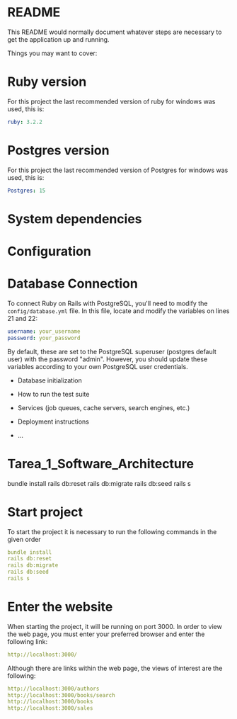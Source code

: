 # README

This README would normally document whatever steps are necessary to get the
application up and running.

Things you may want to cover:

# Ruby version 
For this project the last recommended version of ruby for windows was used, this is:
```yaml
ruby: 3.2.2
```
# Postgres version
For this project the last recommended version of Postgres for windows was used, this is:
```yaml
Postgres: 15
```
    

# System dependencies

# Configuration

# Database Connection

To connect Ruby on Rails with PostgreSQL, you'll need to modify the `config/database.yml` file. In this file, locate and modify the variables on lines 21 and 22:

```yaml
username: your_username
password: your_password
```

By default, these are set to the PostgreSQL superuser (postgres default user) with the password "admin". However, you should update these variables according to your own PostgreSQL user credentials.


* Database initialization

* How to run the test suite

* Services (job queues, cache servers, search engines, etc.)

* Deployment instructions

* ...
# Tarea_1_Software_Architecture 

bundle install
rails db:reset
rails db:migrate
rails db:seed
rails s

# Start project
To start the project it is necessary to run the following commands in the given order
```yaml
bundle install
rails db:reset
rails db:migrate
rails db:seed
rails s
```

# Enter the website
When starting the project, it will be running on port 3000. In order to view the web page, you must enter your preferred browser and enter the following link:

```yaml
http://localhost:3000/
```
Although there are links within the web page, the views of interest are the following:

```yaml
http://localhost:3000/authors
http://localhost:3000/books/search
http://localhost:3000/books
http://localhost:3000/sales
```


